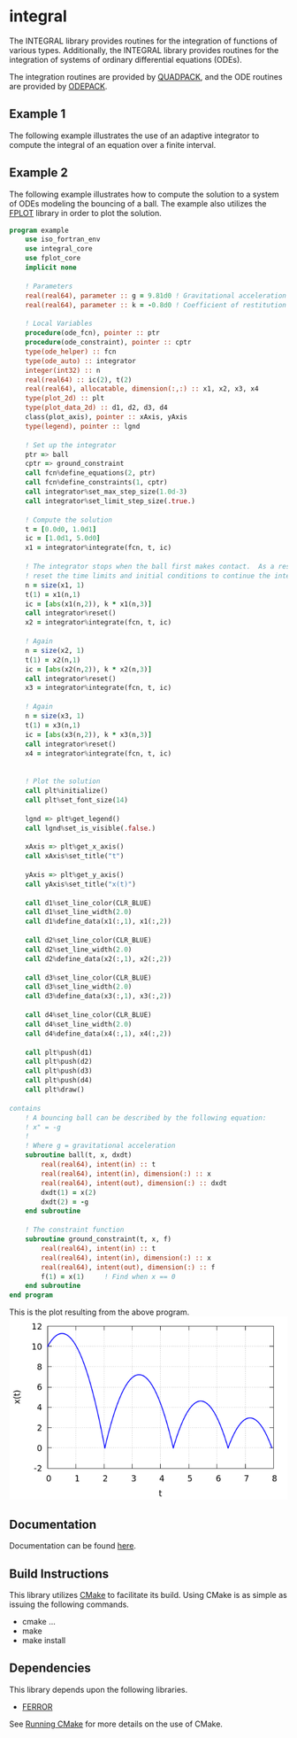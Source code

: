 # integral
The INTEGRAL library provides routines for the integration of functions of various types.  Additionally, the INTEGRAL library provides routines for the integration of systems of ordinary differential equations (ODEs).

The integration routines are provided by [QUADPACK](http://www.netlib.org/quadpack/), and the ODE routines are provided by [ODEPACK](http://www.netlib.org/odepack/).

## Example 1
The following example illustrates the use of an adaptive integrator to compute the integral of an equation over a finite interval.

## Example 2
The following example illustrates how to compute the solution to a system of ODEs modeling the bouncing of a ball.  The example also utilizes the [FPLOT](https://github.com/jchristopherson/fplot) library in order to plot the solution.
```fortran
program example
    use iso_fortran_env
    use integral_core
    use fplot_core
    implicit none

    ! Parameters
    real(real64), parameter :: g = 9.81d0 ! Gravitational acceleration
    real(real64), parameter :: k = -0.8d0 ! Coefficient of restitution

    ! Local Variables
    procedure(ode_fcn), pointer :: ptr
    procedure(ode_constraint), pointer :: cptr
    type(ode_helper) :: fcn
    type(ode_auto) :: integrator
    integer(int32) :: n
    real(real64) :: ic(2), t(2)
    real(real64), allocatable, dimension(:,:) :: x1, x2, x3, x4
    type(plot_2d) :: plt
    type(plot_data_2d) :: d1, d2, d3, d4
    class(plot_axis), pointer :: xAxis, yAxis
    type(legend), pointer :: lgnd

    ! Set up the integrator
    ptr => ball
    cptr => ground_constraint
    call fcn%define_equations(2, ptr)
    call fcn%define_constraints(1, cptr)
    call integrator%set_max_step_size(1.0d-3)
    call integrator%set_limit_step_size(.true.)

    ! Compute the solution
    t = [0.0d0, 1.0d1]
    ic = [1.0d1, 5.0d0]
    x1 = integrator%integrate(fcn, t, ic)

    ! The integrator stops when the ball first makes contact.  As a result, lets
    ! reset the time limits and initial conditions to continue the integration
    n = size(x1, 1)
    t(1) = x1(n,1)
    ic = [abs(x1(n,2)), k * x1(n,3)]
    call integrator%reset()
    x2 = integrator%integrate(fcn, t, ic)

    ! Again
    n = size(x2, 1)
    t(1) = x2(n,1)
    ic = [abs(x2(n,2)), k * x2(n,3)]
    call integrator%reset()
    x3 = integrator%integrate(fcn, t, ic)

    ! Again
    n = size(x3, 1)
    t(1) = x3(n,1)
    ic = [abs(x3(n,2)), k * x3(n,3)]
    call integrator%reset()
    x4 = integrator%integrate(fcn, t, ic)


    ! Plot the solution
    call plt%initialize()
    call plt%set_font_size(14)

    lgnd => plt%get_legend()
    call lgnd%set_is_visible(.false.)

    xAxis => plt%get_x_axis()
    call xAxis%set_title("t")

    yAxis => plt%get_y_axis()
    call yAxis%set_title("x(t)")

    call d1%set_line_color(CLR_BLUE)
    call d1%set_line_width(2.0)
    call d1%define_data(x1(:,1), x1(:,2))

    call d2%set_line_color(CLR_BLUE)
    call d2%set_line_width(2.0)
    call d2%define_data(x2(:,1), x2(:,2))

    call d3%set_line_color(CLR_BLUE)
    call d3%set_line_width(2.0)
    call d3%define_data(x3(:,1), x3(:,2))

    call d4%set_line_color(CLR_BLUE)
    call d4%set_line_width(2.0)
    call d4%define_data(x4(:,1), x4(:,2))

    call plt%push(d1)
    call plt%push(d2)
    call plt%push(d3)
    call plt%push(d4)
    call plt%draw()

contains
    ! A bouncing ball can be described by the following equation:
    ! x" = -g
    !
    ! Where g = gravitational acceleration
    subroutine ball(t, x, dxdt)
        real(real64), intent(in) :: t
        real(real64), intent(in), dimension(:) :: x
        real(real64), intent(out), dimension(:) :: dxdt
        dxdt(1) = x(2)
        dxdt(2) = -g
    end subroutine

    ! The constraint function
    subroutine ground_constraint(t, x, f)
        real(real64), intent(in) :: t
        real(real64), intent(in), dimension(:) :: x
        real(real64), intent(out), dimension(:) :: f
        f(1) = x(1)     ! Find when x == 0
    end subroutine
end program
```
This is the plot resulting from the above program.
![](images/bouncing_ball_example.png?raw=true)

## Documentation
Documentation can be found [here](http://htmlpreview.github.io/?https://github.com/jchristopherson/integral/blob/master/doc/html/index.html).

## Build Instructions
This library utilizes [CMake](https://cmake.org/) to facilitate its build.  Using CMake is as simple as issuing the following commands.
- cmake ...
- make
- make install

## Dependencies
This library depends upon the following libraries.
- [FERROR](https://github.com/jchristopherson/ferror)

See [Running CMake](https://cmake.org/runningcmake/) for more details on the use of CMake.
